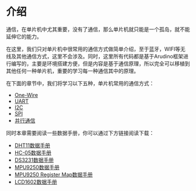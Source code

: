# 介绍

通信，在单片机中尤其重要，没有了通信，那么单片机就只能是一个孤岛，就不能延伸它的能力。

在这里，我们只对单片机中很常用的通信方式做简单介绍，至于蓝牙，WIFI等无线及其他通信方式，这里不会涉及。同时，这里所有代码都是基于Arudino框架进行编写的，主要是环境搭建方便，但是内容是基于通信原理，所以完全可以移植到其他任何一种单片机，重要的学习每一种通信其中的原理。

在下面的章节中，我们将学习以下五种，单片机常用的通信方式：

- [One-Wire](串行通信/One-Wire/介绍.md)
- [UART](串行通信/UART/介绍.md)
- [I2C](串行通信/I2C/介绍.md)
- [SPI](串行通信/SPI/介绍.md)
- [并行通信](并口通信/介绍.md)

同时本章需要阅读一些数据手册，你可以通过下方链接阅读下载：

<ul>
  <li><a href="../../datasheet/DHT11.pdf" target="_blank">DHT11数据手册</a></li>
  <li><a href="../../datasheet/HC-05.pdf" target="_blank">HC-05数据手册</a></li>
  <li><a href="../../datasheet/DS3231.pdf" target="_blank">DS3231数据手册</a></li>
  <li><a href="../../datasheet/MPU9250.pdf" target="_blank">MPU9250数据手册</a></li>
  <li><a href="../../datasheet/MPU9250%20Register%20Map.pdf" target="_blank">MPU9250 Register Map数据手册</a></li>
  <li><a href="../../datasheet/LCD1602.pdf" target="_blank">LCD1602数据手册</a></li>
</ul>